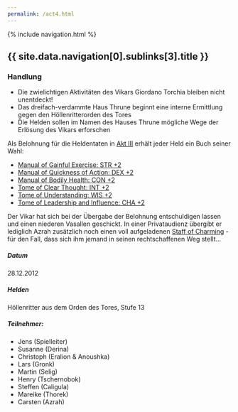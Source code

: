 ```yaml
---
permalink: /act4.html
---
```


{% include navigation.html %}

## {{ site.data.navigation[0].sublinks[3].title }}

### Handlung

* Die zwielichtigen Aktivitäten des Vikars Giordano Torchia bleiben nicht unentdeckt!
* Das dreifach-verdammte Haus Thrune beginnt eine interne Ermittlung gegen den Höllenritterorden des Tores
* Die Helden sollen im Namen des Hauses Thrune mögliche Wege der Erlösung des Vikars erforschen

Als Belohnung für die Heldentaten in [Akt III](act3.html) erhält jeder Held ein Buch seiner Wahl:

* [Manual of Gainful Exercise: STR +2](https://aonprd.com/MagicWondrousDisplay.aspx?FinalName=Manual%20of%20Gainful%20Exercise2)
* [Manual of Quickness of Action: DEX +2](https://aonprd.com/MagicWondrousDisplay.aspx?FinalName=Manual%20of%20Quickness%20of%20Action2)
* [Manual of Bodily Health: CON +2](https://aonprd.com/MagicWondrousDisplay.aspx?FinalName=Manual%20of%20Bodily%20Health2)
* [Tome of Clear Thought: INT +2](https://aonprd.com/MagicWondrousDisplay.aspx?FinalName=Tome%20of%20Clear%20Thought2)
* [Tome of Understanding: WIS +2](https://aonprd.com/MagicWondrousDisplay.aspx?FinalName=Tome%20of%20Understanding2)
* [Tome of Leadership and Influence: CHA +2](https://aonprd.com/MagicWondrousDisplay.aspx?FinalName=Tome%20of%20Leadership%20and%20Influence2)

Der Vikar hat sich bei der Übergabe der Belohnung entschuldigen lassen und einen niederen Vasallen geschickt. In einer Privataudienz übergibt er  lediglich Azrah zusätzlich noch einen voll aufgeladenen [Staff of Charming](https://aonprd.com/MagicStavesDisplay.aspx?ItemName=Staff%20of%20Charming) - für den Fall, dass sich ihm jemand in seinen rechtschaffenen Weg stellt...

##### Datum

28.12.2012

##### Helden

Höllenritter aus dem Orden des Tores, Stufe 13

##### Teilnehmer:

* Jens (Spielleiter)
* Susanne (Derina)
* Christoph (Eralion & Anoushka)
* Lars (Gronk)
* Martin (Selig)
* Henry (Tschernobok)
* Steffen (Caligula)
* Mareike (Thorek)
* Carsten (Azrah)
